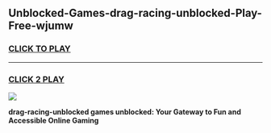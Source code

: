 
## Unblocked-Games-drag-racing-unblocked-Play-Free-wjumw
<h3>
<a href="https://premium76.site?title=drag-racing-unblocked&ref=20M">CLICK TO PLAY</a></h3>
<hr>

<h3>
<a href="https://premium76.site?title=drag-racing-unblocked&ref=20M">CLICK 2 PLAY</a>
  
</h3>

<a href="https://premium76.site?title=drag-racing-unblocked&ref=19M"><img src="https://clearcache.store/games.png"></a>


**drag-racing-unblocked games unblocked: Your Gateway to Fun and Accessible Online Gaming**
